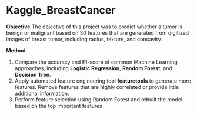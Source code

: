 # Kaggle_BreastCancer

**Objective** 
The objective of this project was to predict whether a tumor is benign or malignant based on 30 features that are generated from digitized images of breast tumor, including radius, texture, and concavity. 

**Method** 
1. Compare the accuracy and F1-score of common Machine Learning approaches, including **Logistic Regression**, **Random Forest**, and **Decision Tree**.
2. Apply automated feature engineering tool **featuretools** to generate more features. Remove features that are highly correlated or provide little additional information.
3. Perform feature selection using Random Forest and rebuilt the model based on the top important features
